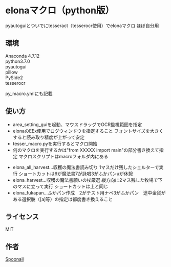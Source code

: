 elonaマクロ（python版）
====

pyautoguiとついでにtesseract（tesserocr使用）でelonaマクロ
ほぼ自分用

## 環境
Anaconda 4.7.12  
python3.7.0  
pyautogui  
pillow  
PySide2  
tesserocr  

py_macro.ymlにも記載

## 使い方
- area_setting_guiを起動、マウスドラッグでOCR監視範囲を指定
- elonaのEEx使用でログウィンドウを指定すること  フォントサイズを大きくすると読み取り精度が上がって安定
- tesser_macro.pyを実行するとマクロ開始
- 何のマクロを実行するかは"from XXXXX import main"の部分書き換えて指定 マクロスクリプトはmacroフォルダ内にある
+ elona_all_harvest…収穫の魔法書読み切り 1マスだけ残したシェルターで実行 ショートカットは6が魔法書7が詠唱3がふかパンuが休憩
+ elona_harvest…収穫の魔法書願いの杖厳選 縦方向に2マス残した牧場で下のマスに立って実行 ショートカットは上と同じ
+ elona_fukapan…ふかパン作成　2がテスト用ナベ3がふかパン　途中金貨がある選択肢（[a]等）の指定は都度書き換えること

## ライセンス
MIT

## 作者
[Spoonail](https://twitter.com/Spoonail)
